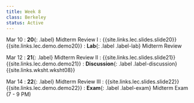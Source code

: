 ```yaml
---
title: Week 8
class: Berkeley
status: Active
---
```


Mar 10
: **20**{: .label} Midterm Review I
    : {{site.links.lec.slides.slide20}} {{site.links.lec.demo.demo20}}
: **Lab**{: .label .label-lab} Midterm Review


Mar 12
: **21**{: .label} Midterm Review II
    : {{site.links.lec.slides.slide21}} {{site.links.lec.demo.demo21}}
: **Discussion**{: .label .label-discussion} {{site.links.wksht.wksht08}}
    

Mar 14
: **22**{: .label} Midterm Review III 
    : {{site.links.lec.slides.slide22}} {{site.links.lec.demo.demo22}}
: **Exam**{: .label .label-exam} Midterm Exam (7 - 9 PM)
